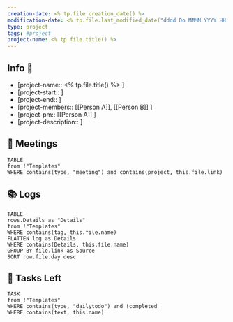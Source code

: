 ```yaml
---
creation-date: <% tp.file.creation_date() %> 
modification-date: <% tp.file.last_modified_date("dddd Do MMMM YYYY HH:mm:ss") %>
type: project
tags: #project
project-name: <% tp.file.title() %>   
---
```

 
## Info 📑

- [project-name:: <% tp.file.title() %> ] 
- [project-start:: ]
- [project-end:: ]
- [project-members::  [[Person A]], [[Person B]] ] 
- [project-pm:: [[Person A]] ]
- [project-description::  ]


##  🌅 Meetings
```dataview
TABLE
from !"Templates"
WHERE contains(type, "meeting") and contains(project, this.file.link)
```

## 📚 Logs
```dataview
TABLE
rows.Details as "Details"
from !"Templates"
WHERE contains(tag, this.file.name) 
FLATTEN log as Details
WHERE contains(Details, this.file.name) 
GROUP BY file.link as Source
SORT row.file.day desc
```

## 🚀 Tasks Left

```dataview
TASK
from !"Templates"
WHERE contains(type, "dailytodo") and !completed
WHERE contains(text, this.name)
```